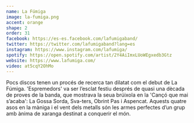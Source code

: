 ```yaml
---
name: La Fúmiga
image: la-fumiga.png
accent: orange
shape: 2
order: 31
facebook: https://es-es.facebook.com/lafumigaband/
twitter: https://twitter.com/lafumigaband?lang=es
instagram: https://www.instagram.com/lafumiga/
spotify: https://open.spotify.com/artist/2Y4AiImxLUoWEgxedb3Gtz
website: https://www.lafumiga.com/
video: at5cqY2OhMo
---
```


Pocs discos tenen un procés de recerca tan dilatat com el debut de La Fúmiga. 'Espremedors' va ser l’esclat festiu després de quasi una dècada de proves de la banda, que mostrava la seua brúixola en la 'Cançó que mai s’acaba': La Gossa Sorda, Sva-ters, Obrint Pas i Aspencat. Aquests quatre asos en la màniga i el vent dels metalls són les armes perfectes d’un grup amb ànima de xaranga destinat a conquerir el món.
